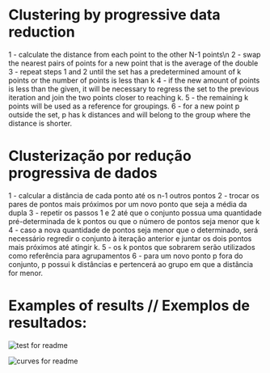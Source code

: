 # Clustering by progressive data reduction
1 - calculate the distance from each point to the other N-1 points\n
2 - swap the nearest pairs of points for a new point that is the average of the double 
3 - repeat steps 1 and 2 until the set has a predetermined amount of k points or the number of points is less than k 
4 - if the new amount of points is less than the given, it will be necessary to regress the set to the previous iteration and join the two points closer to reaching k. 
5 - the remaining k points will be used as a reference for groupings. 
6 - for a new point p outside the set, p has k distances and will belong to the group where the distance is shorter.

# Clusterização por redução progressiva de dados
1 - calcular a distância de cada ponto até os n-1 outros pontos
2 - trocar os pares de pontos mais próximos por um novo ponto que seja a média da dupla
3 - repetir os passos 1 e 2 até que o conjunto possua uma quantidade pré-determinada de k pontos ou que o número de pontos seja menor que k
4 - caso a nova quantidade de pontos seja menor que o determinado, será necessário regredir o conjunto à iteração anterior e juntar os dois pontos mais próximos até atingir k.
5 - os k pontos que sobrarem serão utilizados como referência para agrupamentos
6 - para um novo ponto p fora do conjunto, p possui k distâncias e pertencerá ao grupo em que a distância for menor.

# Examples of results // Exemplos de resultados:
![test for readme](https://user-images.githubusercontent.com/74666057/190880229-eb2cf336-a485-4811-93f7-ce74797c94d9.png)

![curves for readme](https://user-images.githubusercontent.com/74666057/190880275-221bfaf8-9e0f-4d2d-9b73-9ea125d4013b.png)
